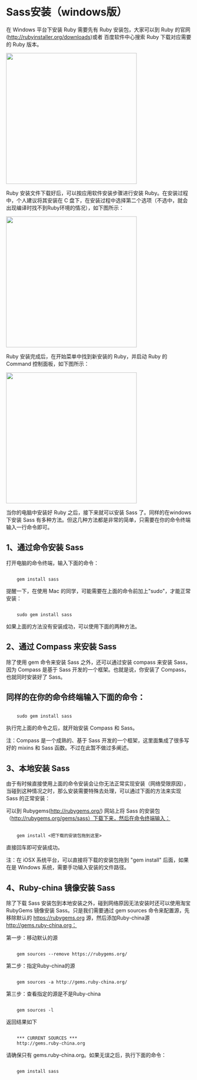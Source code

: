 ﻿# Sass安装（windows版）


  在 Windows 平台下安装 Ruby 需要先有 Ruby 安装包，大家可以到 Ruby 的官网(<a href="http://rubyinstaller.org/downloads">http://rubyinstaller.org/downloads</a>)或者 <a herf="http://rj.baidu.com/soft/detail/22711.html?">百度软件中心搜索 Ruby</a> 下载对应需要的 Ruby 版本。 

<img alt="" src="http://img.mukewang.com/54f560af00017cf106790364.jpg" style="width: 355px;">

  Ruby 安装文件下载好后，可以按应用软件安装步骤进行安装 Ruby。在安装过程中，个人建议将其安装在 C 盘下，在安装过程中选择第二个选项（不选中，就会出现编译时找不到Ruby环境的情况），如下图所示： 

<img alt="" src="http://img.mukewang.com/54f561190001531806350474.jpg" style="width: 355px;">

  Ruby 安装完成后，在开始菜单中找到新安装的 Ruby，并启动 Ruby 的 Command 控制面板，如下图所示： 

<img alt="" src="http://img.mukewang.com/54f5615f00011cb604530648.jpg" style="width: 355px;">

  当你的电脑中安装好 Ruby 之后，接下来就可以安装 Sass 了。同样的在windows下安装 Sass 有多种方法。但这几种方法都是非常的简单，只需要在你的命令终端输入一行命令即可。 


## 1、通过命令安装 Sass

  打开电脑的命令终端，输入下面的命令： 

<pre><code>
    gem install sass
</code></pre>

  提醒一下，在使用 Mac 的同学，可能需要在上面的命令前加上"sudo"，才能正常安装： 

<pre><code>
    sudo gem install sass
</code></pre>

  如果上面的方法没有安装成功，可以使用下面的两种方法。 

## 2、通过 Compass 来安装 Sass ##

  除了使用 gem 命令来安装 Sass 之外，还可以通过安装 compass 来安装 Sass，因为 Compass 是基于 Sass 开发的一个框架。也就是说，你安装了 Compass，也就同时安装好了 Sass。

 ## 同样的在你的命令终端输入下面的命令： ##

<pre><code>
    sudo gem install sass
</code></pre>

  执行完上面的命令之后，就开始安装 Compass 和 Sass。 

  注：Compass 是一个成熟的、基于 Sass 开发的一个框架，这里面集成了很多写好的 mixins 和 Sass 函数。不过在此暂不做过多阐述。 

## 3、本地安装 Sass ##

  由于有时候直接使用上面的命令安装会让你无法正常实现安装（网络受限原因），当碰到这种情况之时，那么安装需要特殊去处理，可以通过下面的方法来实现 Sass 的正常安装： 

  可以到 Rubygems(http://rubygems.org/) 网站上将 Sass 的安装包（http://rubygems.org/gems/sass）下载下来，然后在命令终端输入： 

<pre><code>
    gem install <把下载的安装包拖到这里>
</code></pre>
  直接回车即可安装成功。 

  注：在 iOSX 系统平台，可以直接将下载的安装包拖到 "gem install" 后面，如果在是 Windows 系统，需要手功输入安装的文件路径。 

## 4、Ruby-china 镜像安装 Sass

  除了下载 Sass 安装包到本地安装之外，碰到网络原因无法安装时还可以使用淘宝 RubyGems 镜像安装 Sass。只是我们需要通过 gem sources 命令来配置源，先移除默认的 https://rubygems.org 源，然后添加Ruby-china源 http://gems.ruby-china.org： 

  第一步：移动默认的源 
<pre><code>
    gem sources --remove https://rubygems.org/
</code></pre>

  第二步：指定Ruby-china的源 

<pre><code>
    gem sources -a http://gems.ruby-china.org/
</code></pre>

  第三步：查看指定的源是不是Ruby-china

<pre><code>
    gem sources -l
</code></pre>
  返回结果如下

<pre><code>
    *** CURRENT SOURCES ***
    http://gems.ruby-china.org
</code></pre>


  请确保只有 gems.ruby-china.org。如果无误之后，执行下面的命令： 


<pre><code>
    gem install sass
</code></pre>